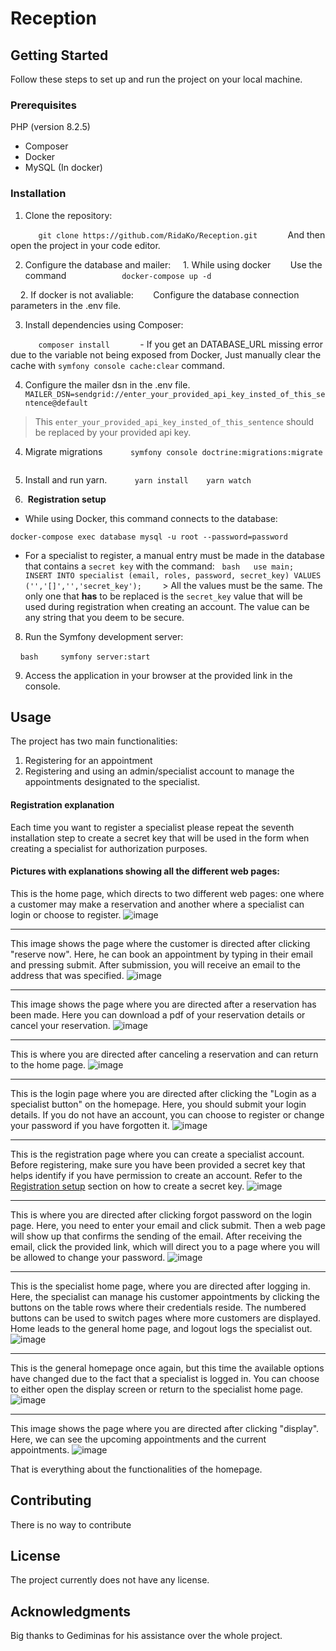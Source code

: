 # Reception

## Getting Started

Follow these steps to set up and run the project on your local machine.

### Prerequisites

PHP (version 8.2.5)
- Composer
- Docker
- MySQL (In docker)

### Installation

1. Clone the repository:

    ```
    git clone https://github.com/RidaKo/Reception.git
    ```
    And then open the project in your code editor.

2. Configure the database and mailer:
    1. While using docker
       Use the command
       ```
       docker-compose up -d
       ```

    2. If docker is not avaliable:
       Configure the database connection parameters in the .env file.


3. Install dependencies using Composer:

    ```
    composer install
    ```
    - If you get an DATABASE_URL missing error due to the variable not being exposed from Docker, Just manually clear the cache with `symfony console cache:clear` command.

4. Configure the mailer dsn in the .env file.
  ```
  MAILER_DSN=sendgrid://enter_your_provided_api_key_insted_of_this_sentence@default
  ```
> This `enter_your_provided_api_key_insted_of_this_sentence` should be replaced by your provided api key.

4. Migrate migrations
   ```
   symfony console doctrine:migrations:migrate
   ```
6. Install and run yarn.
   ```
   yarn install
   yarn watch
   ```

7.  **Registration setup**
- While using Docker, this command connects to the database: 
```
docker-compose exec database mysql -u root --password=password
```
- For a specialist to register, a manual entry must be made in the database that contains a `secret key` with the command:
  ```bash
  use main;
  INSERT INTO specialist (email, roles, password, secret_key) VALUES ('','[]','','secret_key');
  ```
  > All the values must be the same. The only one that **has** to be replaced is the `secret_key` value that will be used during registration when creating an account. The value can be any string that you deem to be secure.

8. Run the Symfony development server:

    ```bash
    symfony server:start
    ```

9. Access the application in your browser at the provided link in the console.

## Usage

The project has two main functionalities:
1) Registering for an appointment
2) Registering and using an admin/specialist account to manage the appointments designated to the specialist.

#### Registration explanation
Each time you want to register a specialist please repeat the seventh installation step to create a secret key that will be used in the form when creating a specialist for authorization purposes.



#### Pictures with explanations showing all the different web pages:
This is the home page, which directs to two different web pages: one where a customer may make a reservation and another where a specialist can login or choose to register.
![image](https://github.com/RidaKo/Reception/assets/113443126/b2cdf6d8-d215-448d-8cd5-ef4b97aa28cf)

---
This image shows the page where the customer is directed after clicking "reserve now". Here, he can book an appointment by typing in their email and pressing submit. After submission, you will receive an email to the address that was specified.
![image](https://github.com/RidaKo/Reception/assets/113443126/d221cdbc-7683-4fe8-bb8d-bfa61a2af2c6)

---
This image shows the page where you are directed after a reservation has been made. Here you can download a pdf of your reservation details or cancel your reservation.
![image](https://github.com/RidaKo/Reception/assets/113443126/e646d832-0a43-4967-8b30-72ec99203830)

---
This is where you are directed after canceling a reservation and can return to the home page.
![image](https://github.com/RidaKo/Reception/assets/113443126/8e4c9fda-33c1-4d84-8cc7-1c4ee0c01950)

---
This is the login page where you are directed after clicking the "Login as a specialist button" on the homepage. Here, you should submit your login details. If you do not have an account, you can choose to register or change your password if you have forgotten it.
![image](https://github.com/RidaKo/Reception/assets/113443126/b08ece9e-b60a-4393-81b5-b848d39f45ad)

---
This is the registration page where you can create a specialist account. Before registering, make sure you have been provided a secret key that helps identify if you have permission to create an account. Refer to the [Registration setup](#registration-explanation) section on how to create a secret key.
![image](https://github.com/RidaKo/Reception/assets/113443126/9f4f5227-1f99-4ff6-8951-8a8d12d5a77c)

---
This is where you are directed after clicking forgot password on the login page. Here, you need to enter your email and click submit. Then a web page will show up that confirms the sending of the email. After receiving the email, click the provided link, which will direct you to a page where you will be allowed to change your password.
![image](https://github.com/RidaKo/Reception/assets/113443126/abae7f25-636f-49c5-a4ed-8abfb9e3000b)

---
This is the specialist home page, where you are directed after logging in. Here, the specialist can manage his customer appointments by clicking the buttons on the table rows where their credentials reside. The numbered buttons can be used to switch pages where more customers are displayed. Home leads to the general home page, and logout logs the specialist out.
![image](https://github.com/RidaKo/Reception/assets/113443126/d98fb413-3a81-4e8f-9b24-b5f78a8d49a6)

---
This is the general homepage once again, but this time the available options have changed due to the fact that a specialist is logged in. You can choose to either open the display screen or return to the specialist home page.
![image](https://github.com/RidaKo/Reception/assets/113443126/99a08c5a-1a5c-40eb-8700-0b6a8fd247de)

---
This image shows the page where you are directed after clicking "display". Here, we can see the upcoming appointments and the current appointments.
![image](https://github.com/RidaKo/Reception/assets/113443126/ae3a372d-774d-4443-a202-088e391bbba6)


That is everything about the functionalities of the homepage.


## Contributing
There is no way to contribute

## License
The project currently does not have any license.

## Acknowledgments
Big thanks to Gediminas for his assistance over the whole project.

